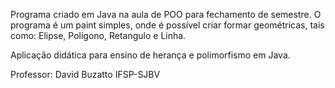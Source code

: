 Programa criado em Java na aula de POO para fechamento de semestre. 
O programa é um paint simples, onde é possível criar formar geométricas, tais como: Elipse, Polígono, Retangulo e Linha. 

Aplicação didática para ensino de herança e polimorfismo em Java.

Professor: David Buzatto
IFSP-SJBV


